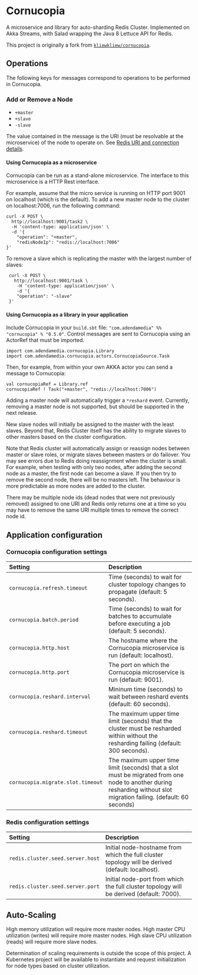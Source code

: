 # Cornucopia

A microservice and library for auto-sharding Redis Cluster. Implemented on Akka Streams, with Salad wrapping the Java 8 Lettuce API for Redis. 

This project is originally a fork from [`kliewkliew/cornucopia`](https://github.com/kliewkliew/cornucopia).

## Operations

The following keys for messages correspond to operations to be performed in Cornucopia.

### Add or Remove a Node

* `+master`
* `+slave`
* `-slave`

The value contained in the message is the URI (must be resolvable at the microservice) of the node to operate on. See [Redis URI and connection details](https://github.com/mp911de/lettuce/wiki/Redis-URI-and-connection-details).

#### Using Cornucopia as a microservice

Cornucopia can be run as a stand-alone microservice. The interface to this microservice is a HTTP Rest interface.

For example, assume that the micro service is running on HTTP port 9001 on localhost (which is the default). To add a new master node to the cluster on localhost:7006, run the following command:

    curl -X POST \
      http://localhost:9001/task2 \
      -H 'content-type: application/json' \
      -d '{
    	"operation": "+master",
    	"redisNodeIp": "redis://localhost:7006"
    }'
    
To remove a slave which is replicating the master with the largest number of slaves:

     curl -X POST \
       http://localhost:9001/task \
        -H 'content-type: application/json' \
        -d '{
        "operation": "-slave"
     }'
    
#### Using Cornucopia as a library in your application

Include Cornucopia in your `build.sbt` file: `"com.adendamedia" %% "cornucopia" % "0.5.0"`. Control messages are sent to Cornucopia using an ActorRef that must be imported.

    import com.adendamedia.cornucopia.Library
    import com.adendamedia.cornucopia.actors.CornucopiaSource.Task
   
Then, for example, from within your own AKKA actor you can send a message to Cornucopia:

    val cornucopiaRef = Library.ref    
    cornucopiaRef ! Task("+master", "redis://localhost:7006")

Adding a master node will automatically trigger a `*reshard` event. Currently, removing a master node is not supported, but should be supported in the next release.

New slave nodes will initially be assigned to the master with the least slaves.
Beyond that, Redis Cluster itself has the ability to migrate slaves to other masters based on the cluster configuration.

Note that Redis cluster will automatically assign or reassign nodes between master or slave roles, or migrate slaves between masters or do failover.
You may see errors due to Redis doing reassignment when the cluster is small.
For example, when testing with only two nodes, after adding the second node as a master, the first node can become a slave.
If you then try to remove the second node, there will be no masters left.
The behaviour is more predictable as more nodes are added to the cluster.

There may be multiple node ids (dead nodes that were not previously removed) assigned to one URI and Redis only returns one at a time so you may have to remove the same URI multiple times to remove the correct node id.

## Application configuration

### Cornucopia configuration settings

| Setting  | Description  |
|:----------|:--------------|
| `cornucopia.refresh.timeout` | Time (seconds) to wait for cluster topology changes to propagate (default: 5 seconds).  |
| `cornucopia.batch.period` | Time (seconds) to wait for batches to accumulate before executing a job (default: 5 seconds). |
| `cornucopia.http.host` | The hostname where the Cornucopia microservice is run (default: localhost). |
| `cornucopia.http.port` | The port on which the Cornucopia microservice is run (default: 9001). |
| `cornucopia.reshard.interval` | Mininum time (seconds) to wait between reshard events (default: 60 seconds). |
| `cornucopia.reshard.timeout` | The maximum upper time limit (seconds) that the cluster must be resharded within without the resharding failing (default: 300 seconds). |
| `cornucopia.migrate.slot.timeout` | The maximum upper time limit (seconds) that a slot must be migrated from one node to another during resharding without slot migration failing. (default: 60 seconds) |

### Redis configuration settings

| Setting  | Description  |
|:----------|:--------------|
| `redis.cluster.seed.server.host` | Initial node-hostname from which the full cluster topology will be derived (default: localhost). |
| `redis.cluster.seed.server.port` | Initial node-port from which the full cluster topology will be derived (default: 7000). |

## Auto-Scaling

High memory utilization will require more master nodes.
High master CPU utilization (writes) will require more master nodes.
High slave CPU utilization (reads) will require more slave nodes.

Determination of scaling requirements is outside the scope of this project.
A Kubernetes project will be available to instantiate and request initialization for node types based on cluster utilization.
